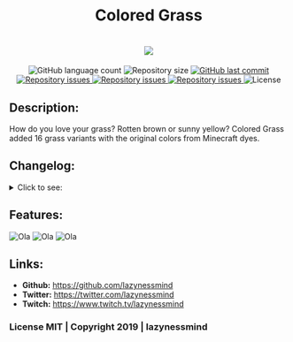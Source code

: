 <h1 align="center">Colored Grass</h1>
<h1 align="center">
  <img src="https://raw.githubusercontent.com/lazynessmind/ColoredGrass/master/media/logo.png"><br>
</h1>

<p align="center">
  <img alt="GitHub language count" src="https://img.shields.io/github/languages/count/lazynessmind/ColoredGrass.svg">

  <img alt="Repository size" src="https://img.shields.io/github/repo-size/lazynessmind/ColoredGrass.svg">
  
  <a href="https://github.com/lazynessmind/ColoredGrass/commits/master">
    <img alt="GitHub last commit" src="https://img.shields.io/github/last-commit/lazynessmind/ColoredGrass.svg">
  </a>

  <a href="https://github.com/lazynessmind/ColoredGrass/issues">
    <img alt="Repository issues" src="https://img.shields.io/github/issues/lazynessmind/ColoredGrass.svg">
  </a>

  <a href="https://www.curseforge.com/minecraft/mc-mods/horse-modifiers">
    <img alt="Repository issues" src="http://cf.way2muchnoise.eu/full_347964_downloads.svg">
  </a>

  <a href="https://www.curseforge.com/minecraft/mc-mods/horse-modifiers">
    <img alt="Repository issues" src="http://cf.way2muchnoise.eu/versions/347964.svg">
  </a>

  <img alt="License" src="https://img.shields.io/badge/license-MIT-brightgreen">
</p>

## Description:

  How do you love your grass? Rotten brown or sunny yellow?
  Colored Grass added 16 grass variants with the original colors from Minecraft dyes.

## Changelog:

<details>
  <summary>Click to see:</summary>
  
  **0.1**
  * First release;
      
</details>

## Features:

![Ola](https://raw.githubusercontent.com/lazynessmind/ColoredGrass/master/media/allrecipes.png "Ola")
![Ola](https://raw.githubusercontent.com/lazynessmind/ColoredGrass/master/media/singlerecipe.png "Ola")
![Ola](https://raw.githubusercontent.com/lazynessmind/ColoredGrass/master/media/grassblocks.png "Ola")

## Links:

- **Github:** https://github.com/lazynessmind
- **Twitter:**  https://twitter.com/lazynessmind
- **Twitch:** https://www.twitch.tv/lazynessmind

### License MIT | Copyright 2019 | lazynessmind